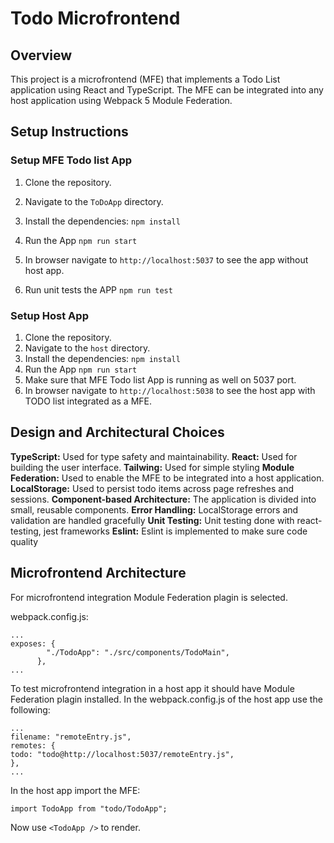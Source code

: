 # Todo Microfrontend

## Overview

This project is a microfrontend (MFE) that implements a Todo List application using React and TypeScript. The MFE can be integrated into any host application using Webpack 5 Module Federation.

## Setup Instructions

### Setup MFE Todo list App

1. Clone the repository.
2. Navigate to the `ToDoApp` directory.
3. Install the dependencies:
   `npm install`
4. Run the App
   `npm run start`
5. In browser navigate to `http://localhost:5037` to see the app without host app.

6. Run unit tests the APP
   `npm run test`

### Setup Host App

1. Clone the repository.
2. Navigate to the `host` directory.
3. Install the dependencies:
   `npm install`
4. Run the App
   `npm run start`
5. Make sure that MFE Todo list App is running as well on 5037 port.
6. In browser navigate to `http://localhost:5038` to see the host app with TODO list integrated as a MFE.

## Design and Architectural Choices

**TypeScript:** Used for type safety and maintainability.
**React:** Used for building the user interface.
**Tailwing:** Used for simple styling
**Module Federation:** Used to enable the MFE to be integrated into a host application.
**LocalStorage:** Used to persist todo items across page refreshes and sessions.
**Component-based Architecture:** The application is divided into small, reusable components.
**Error Handling:** LocalStorage errors and validation are handled gracefully
**Unit Testing:** Unit testing done with react-testing, jest frameworks
**Eslint:** Eslint is implemented to make sure code quality

## Microfrontend Architecture

For microfrontend integration Module Federation plagin is selected.

webpack.config.js:

```
...
exposes: {
        "./TodoApp": "./src/components/TodoMain",
      },
...
```

To test microfrontend integration in a host app it should have Module Federation plagin installed.
In the webpack.config.js of the host app use the following:

```
...
filename: "remoteEntry.js",
remotes: {
todo: "todo@http://localhost:5037/remoteEntry.js",
},
...
```
In the host app import the MFE:

```
import TodoApp from "todo/TodoApp";
```
Now use `<TodoApp />` to render.




